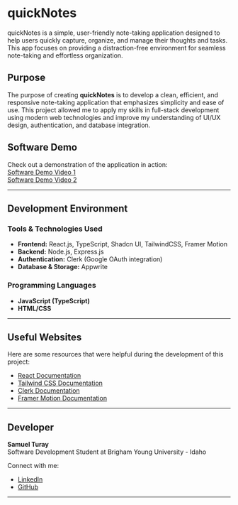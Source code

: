 # quickNotes

quickNotes is a simple, user-friendly note-taking application designed to help users quickly capture, organize, and manage their thoughts and tasks. This app focuses on providing a distraction-free environment for seamless note-taking and effortless organization.

## Purpose

The purpose of creating **quickNotes** is to develop a clean, efficient, and responsive note-taking application that emphasizes simplicity and ease of use. This project allowed me to apply my skills in full-stack development using modern web technologies and improve my understanding of UI/UX design, authentication, and database integration.

## Software Demo

Check out a demonstration of the application in action:  
[Software Demo Video 1](https://youtu.be/GFR1duHC3jM)  
[Software Demo Video 2](https://youtu.be/NZrQx1elHsQ)

---

## Development Environment

### Tools & Technologies Used
- **Frontend:** React.js, TypeScript, Shadcn UI, TailwindCSS, Framer Motion
- **Backend:** Node.js, Express.js
- **Authentication:** Clerk (Google OAuth integration)
- **Database & Storage:** Appwrite

### Programming Languages
- **JavaScript (TypeScript)**
- **HTML/CSS**

---

## Useful Websites

Here are some resources that were helpful during the development of this project:

- [React Documentation](https://react.dev/)
- [Tailwind CSS Documentation](https://tailwindcss.com/)
- [Clerk Documentation](https://clerk.dev/docs)
- [Framer Motion Documentation](https://www.framer.com/motion/)

---

## Developer

**Samuel Turay**  
Software Development Student at Brigham Young University - Idaho

Connect with me:
- [LinkedIn](https://linkedin.com/in/samuel-turay1) 
- [GitHub](https://github.com/Koigor97) 

---
